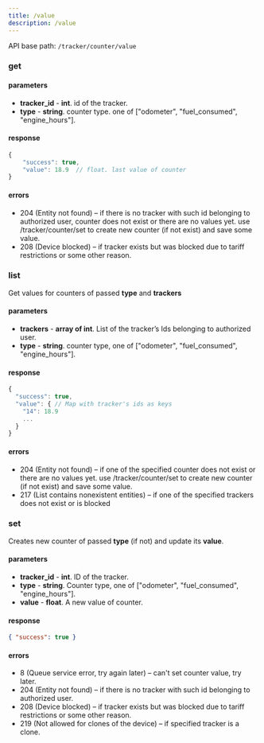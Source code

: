 ```yaml
---
title: /value
description: /value
---
```


API base path: `/tracker/counter/value`

### get

#### parameters
* **tracker_id** - **int**. id of the tracker.
* **type** - **string**. counter type. one of ["odometer", "fuel_consumed", "engine_hours"].

#### response
```js
{
    "success": true,
    "value": 18.9  // float. last value of counter
}
```

#### errors
*   204 (Entity not found) – if there is no tracker with such id belonging to authorized user, counter does not exist or there are no values yet. use /tracker/counter/set to create new counter (if not exist) and save some value.
*   208 (Device blocked) – if tracker exists but was blocked due to tariff restrictions or some other reason.

### list
Get values for counters of passed **type** and **trackers**

#### parameters
* **trackers** - **array of int**. List of the tracker’s Ids belonging to authorized user.
* **type** - **string**. counter type, one of ["odometer", "fuel_consumed", "engine_hours"].

#### response
```js
{
  "success": true,
  "value": { // Map with tracker's ids as keys
    "14": 18.9
    ...
  }
}
```
#### errors
*   204 (Entity not found) – if one of the specified counter does not exist or there are no values yet. use /tracker/counter/set to create new counter (if not exist) and save some value.
*   217 (List contains nonexistent entities) – if one of the specified trackers does not exist or is blocked

### set
Creates new counter of passed **type** (if not) and update its **value**.

#### parameters
* **tracker_id** - **int**. ID of the tracker.
* **type** - **string**. Counter type, one of ["odometer", "fuel_consumed", "engine_hours"].
* **value** - **float**. A new value of counter.

#### response

```json
{ "success": true }
```

#### errors
*   8 (Queue service error, try again later) – can't set counter value, try later.
*   204 (Entity not found) – if there is no tracker with such id belonging to authorized user.
*   208 (Device blocked) – if tracker exists but was blocked due to tariff restrictions or some other reason.
*   219 (Not allowed for clones of the device) – if specified tracker is a clone.

